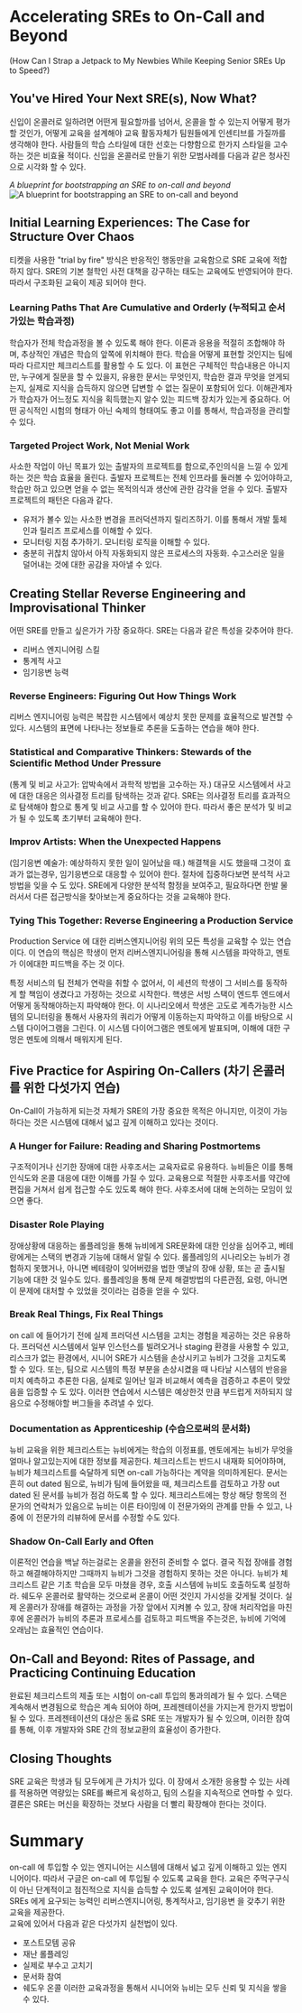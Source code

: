 # Accelerating SREs to On-Call and Beyond 
(How Can I Strap a Jetpack to My Newbies While Keeping Senior SREs Up to Speed?)


## You've Hired Your Next SRE(s), Now What?
신입이 온콜러로 일하려면 어떤게 필요할까를 넘어서,
온콜을 할 수 있는지 어떻게 평가할 것인가, 어떻게 교육을 설계해야 교육 활동자체가 팀원들에게 인센티브를 가질까를 생각해야 한다.
사람들의 학습 스타일에 대한 선호는 다향함으로 한가지 스타일을 고수하는 것은 비효율 적이다.
신입을 온콜러로 만들기 위한 모범사례를 다음과 같은 청사진으로 시각화 할 수 있다.

_A blueprint for bootstrapping an SRE to on-call and beyond_  
![A blueprint for bootstrapping an SRE to on-call and beyond](blueprint.jpg)


## Initial Learning Experiences: The Case for Structure Over Chaos
티켓을 사용한 "trial by fire" 방식은 반응적인 행동만을 교육함으로 SRE 교육에 적합하지 않다.
SRE의 기본 철학인 사전 대책을 강구하는 태도는 교육에도 반영되어야 한다. 따라서 구조화된 교육이 제공 되어야 한다.

### Learning Paths That Are Cumulative and Orderly (누적되고 순서가있는 학습과정)
학습자가 전체 학습과정을 볼 수 있도록 해야 한다. 이론과 응용을 적절히 조합해야 하며,
추상적인 개념은 학습의 앞쪽에 위치해야 한다. 학습을 어떻게 표현할 것인지는 팀에 따라 다르지만 체크리스트를 활용할 수 도 있다.
이 표현은 구체적인 학습내용은 아니지만, 누구에게 질문을 할 수 있을지, 유용한 문서는 무엇인지, 학습한 결과 무엇을 얻게되는지,
실제로 지식을 습득하지 않으면 답변할 수 없는 질문이 포함되어 있다.
이해관계자가 학습자가 어느정도 지식을 획득했는지 알수 있는 피드백 장치가 있는게 중요하다.
어떤 공식적인 시험의 형태가 아닌 숙제의 형태여도 좋고 이를 통해서, 학습과정을 관리할 수 있다.   

### Targeted Project Work, Not Menial Work
사소한 작업이 아닌 목표가 있는 출발자의 프로젝트를 함으로,주인의식을 느낄 수 있게 하는 것은 학습 효율을 올린다.
출발자 프로젝트는 전체 인프라를 둘러볼 수 있어야하고, 학습만 하고 있으면 얻을 수 없는 목적의식과 생산에 관한 감각을 얻을 수 있다.
출발자 프로젝트의 패턴은 다음과 같다. 
- 유저가 볼수 있는 사소한 변경을 프러덕션까지 릴리즈하기. 이를 통해서 개발 툴체인과 릴리즈 프로세스를 이해할 수 있다.
- 모니터링 지점 추가하기. 모니터링 로직을 이해할 수 있다.
- 충분히 귀찮치 않아서 아직 자동화되지 않은 프로세스의 자동화. 수고스러운 일을 덜어내는 것에 대한 공감을 자아낼 수 있다.


## Creating Stellar Reverse Engineering and Improvisational Thinker
어떤 SRE를 만들고 싶은가가 가장 중요하다. SRE는 다음과 같은 특성을 갖추어야 한다.
- 리버스 엔지니어링 스킬
- 통계적 사고
- 임기응변 능력

### Reverse Engineers: Figuring Out How Things Work
리버스 엔지니어링 능력은 복잡한 시스템에서 예상치 못한 문제를 효율적으로 발견할 수 있다.
시스템의 표면에 나타나는 정보들로 추론을 도출하는 연습을 해야 한다. 

### Statistical and Comparative Thinkers: Stewards of the Scientific Method Under Pressure
(통계 및 비교 사고가: 압박속에서 과학적 방법을 고수하는 자.)
대규모 시스템에서 사고에 대한 대응은 의사결정 트리를 탐색하는 것과 같다.
SRE는 의사결정 트리를 효과적으로 탐색해야 함으로 통계 및 비교 사고를 할 수 있어야 한다.
따라서 좋은 분석가 및 비교가 될 수 있도록 초기부터 교육해야 한다.

### Improv Artists: When the Unexpected Happens
(임기응변 예술가: 예상하하지 못한 일이 일어났을 때.)
해결책을 시도 했을때 그것이 효과가 없는경우, 임기응변으로 대응할 수 있어야 한다.
절차에 집중하다보면 분석적 사고방법을 잊을 수 도 있다.
SRE에게 다양한 분석적 함정을 보여주고, 필요하다면 한발 물러서서 다른 접근방식을 찾아보는게 중요하다는 것을 교육해야 한다.

### Tying This Together: Reverse Engineering a Production Service
Production Service 에 대한 리버스엔지니어링 위의 모든 특성을 교육할 수 있는 연습이다.
이 연습의 핵심은 학생이 먼저 리버스엔지니어링을 통해 시스템을 파악하고, 멘토가 이에대한 피드백을 주는 것 이다.

특정 서비스의 팀 전체가 연락을 취할 수 없어서, 이 세션의 학생이 그 서비스를 동작하게 할 책임이 생겼다고 가정하는 것으로 시작한다.
핵생은 서빙 스택이 엔드투 엔드에서 어떻게 동작해야하는지 파악해야 한다.
이 시나리오에서 학생은 고도로 계측가능한 시스템의 모니터링을 통해서 사용자의 쿼리가 어떻게 이동하는지 파악하고 이를 바탕으로 시스템 다이어그램을 그린다.
이 시스템 다이어그램은 멘토에게 발표되며, 이해에 대한 구멍은 멘토에 의해서 매워지게 된다.

## Five Practice for Aspiring On-Callers (차기 온콜러를 위한 다섯가지 연습)
On-Call이 가능하게 되는것 자체가 SRE의 가장 중요한 목적은 아니지만, 이것이 가능하다는 것은 시스템에 대해서 넓고 깊게 이해하고 있다는 것이다.

### A Hunger for Failure: Reading and Sharing Postmortems
구조적이거나 신기한 장애에 대한 사후조서는 교육자료로 유용하다. 뉴비들은 이를 통해 인식도와 온콜 대응에 대한 이해를 가질 수 있다.
교육용으로 적절한 사후조서를 약간에 편집을 거쳐서 쉽게 접근할 수도 있도록 해야 한다. 사후조서에 대해 논의하는 모임이 있으면 좋다.

### Disaster Role Playing
장애상황에 대응하는 롤플레잉을 통해 뉴비에게 SRE문화에 대한 인상을 심어주고, 베테랑에게는 스택의 변경과 기능에 대해서 알릴 수 있다.
롤플레잉의 시나리오는 뉴비가 경험하지 못했거나, 아니면 베테랑이 잊어버렸을 법한 옛날의 장애 상황, 또는 곧 출시될 기능에 대한 것 일수도 있다.
롤플레잉을 통해 문제 해결방법의 다른관점, 요령, 아니면 이 문제에 대처할 수 있었을 것이라는 검증을 얻을 수 있다.

### Break Real Things, Fix Real Things
on call 에 들어가기 전에 실제 프러덕션 시스템을 고치는 경험을 제공하는 것은 유용하다.
프러덕션 시스템에서 일부 인스턴스를 빌려오거나 staging 환경을 사용할 수 있고,
리스크가 없는 환경에서, 시니어 SRE가 시스템을 손상시키고 뉴비가 그것을 고치도록 할 수 있다.
또는, 팀으로 시스템의 특정 부분을 손상시켰을 때 나타날 시스템의 반응을 미치 예측하고 추론한 다음,
실제로 일어난 일과 비교해서 예측을 검증하고 추론이 맞았음을 입증할 수 도 있다.
이러한 연습에서 시스템은 예상한것 만큼 부드럽게 저하되지 않음으로 수정해야할 버그들을 추려낼 수 있다.

### Documentation as Apprenticeship (수습으로써의 문서화)
뉴비 교육을 위한 체크리스트는 뉴비에게는 학습의 이정표를, 멘토에게는 뉴비가 무엇을 얼마나 알고있는지에 대한 정보를 제공한다.
체크리스트는 반드시 내재화 되어야하며, 뉴비가 체크리스트를 숙달하게 되면 on-call 가능하다는 계약을 의미하게된다.
문서는 흔히 out dated 됨으로, 뉴비가 팀에 들어왔을 때, 체크리스트를 검토하고 가장 out dated 된 문서를 뉴비가 점검 하도록 할 수 있다.
체크리스트에는 항상 해당 항목의 전문가의 연락처가 있음으로 뉴비는 이른 타이밍에 이 전문가와의 관계를 만들 수 있고,
나중에 이 전문가의 리뷰하에 문서를 수정할 수도 있다.

### Shadow On-Call Early and Often
이론적인 연습을 백날 하는걸로는 온콜을 완전히 준비할 수 없다.
결국 직접 장애를 경험하고 해결해야하지만 그때까지 뉴비가 그것을 경험하지 못하는 것은 아니다.
뉴비가 체크리스트 같은 기초 학습을 모두 마쳤을 경우, 호출 시스템에 뉴비도 호출하도록 설정하라.
쉐도우 온콜러로 활약하는 것으로써 온콜이 어떤 것인지 가시성을 갖게될 것이다.
실제 온콜러가 장애를 해결하는 과정을 가장 앞에서 지켜볼 수 있고, 
장애 처리작업을 마친 후에 온콜러가 뉴비의 추론과 프로세스를 검토하고 피드백을 주는것은, 뉴비에 기억에 오래남는 효율적인 연습이다.

## On-Call and Beyond: Rites of Passage, and Practicing Continuing Education
완료된 체크리스트의 제출 또는 시험이 on-call 투입의 통과의례가 될 수 있다.
스택은 계속해서 변경됨으로 학습은 계속 되어야 하며, 프레젠테이션을 가지는게 한가지 방법이 될 수 있다.
프레젠테이션의 대상은 동료 SRE 또는 개발자가 될 수 있으며, 이러한 참여를 통해, 
이후 개발자와 SRE 간의 정보교환의 효율성이 증가한다.

## Closing Thoughts
SRE 교육은 학생과 팀 모두에게 큰 가치가 있다.
이 장에서 소개한 응용할 수 있는 사례를 적용하면 역량있는 SRE를 빠르게 육성하고, 팀의 스킬을 지속적으로 연마할 수 있다.
결론은 SRE는 머신을 확장하는 것보다 사람을 더 빨리 확장해야 한다는 것이다.

# Summary
on-call 에 투입할 수 있는 엔지니어는 시스템에 대해서 넓고 깊게 이해하고 있는 엔지니어이다.
따라서 구글은 on-call 에 투입될 수 있도록 교육을 한다.
교육은 주먹구구식이 아닌 단계적이고 점진적으로 지식을 습득할 수 있도록 설계된 교육이어야 한다.
SREs 에게 요구되는 능력인 리버스엔지니어링, 통계적사고, 임기응변 을 갖추기 위한 교육을 제공한다.   
교육에 있어서 다음과 같은 다섯가지 실천법이 있다.
- 포스트모템 공유
- 재난 롤플레잉
- 실제로 부수고 고치기
- 문서화 참여
- 쉐도우 온콜 
이러한 교육과정을 통해서 시니어와 뉴비는 모두 신뢰 및 지식을 쌓을 수 있다.
